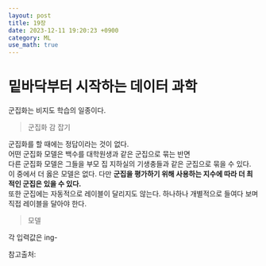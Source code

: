 ```yaml
---
layout: post
title: 19장
date: 2023-12-11 19:20:23 +0900
category: ML 
use_math: true
---
```

# 밑바닥부터 시작하는 데이터 과학  

군집화는 비지도 학습의 일종이다.  

> 군집화 감 잡기

군집화를 할 때에는 정답이라는 것이 없다.  
어떤 군집화 모델은 백수를 대학원생과 같은 군집으로 묶는 반면  
다른 군집화 모델은 그들을 부모 집 지하실의 기생충들과 같은 군집으로 묶을 수 있다.  
이 중에서 더 옳은 모델은 없다. 다만 **군집을 평가하기 위해 사용하는 지수에 따라 더 최적인 군집은 있을 수 있다.**  
또한 군집에는 자동적으로 레이블이 달리지도 않는다. 하나하나 개별적으로 들여다 보며 직접 레이블을 달아야 한다.  

> 모델

각 입력값은 ing-


참고출처:  
